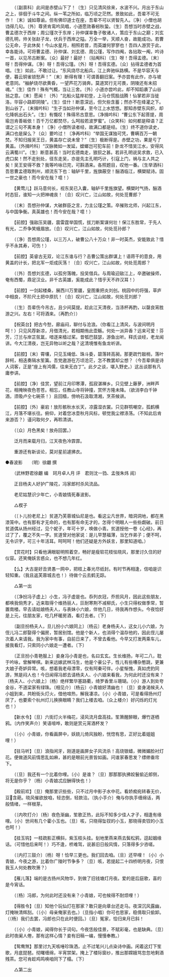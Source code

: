 <!-- { "loadSidebar": true } -->
　　（〔副禀科〕此间是赤壁山下了！〔生〕只见清风徐来，水波不兴。月出于东山之上，徘徊于斗牛之间。纵一苇之所如，临万顷之茫然。景致如此，吾辈不可无作！〔末〕诚如尊谕。但有佛印道士在座，吾辈不可以贤智先人。〔净〕小僧也胡诌得几句。〔外〕尊贤肯鸾吟凤唱，小道愿效春蚓秋蛩。〔生〕吾想当时赤壁之战，曹孟德次于西岸；周公瑾次于东岸；孙仲谋率鲁子敬诸人，策应于东山之巅；刘玄德孔明，帅关张赵子龙，伏兵于西岸之隘。万全一举，天顺人奋，故能成功。若曹公无命，于此休矣！今山水星月，相照若昔，而英雄何寥寥也！吾四人游赏于此，幸各能诗。可将曹孟德、孙仲谋、刘玄德、周公瑾，写作四阄，各拈取一阄，吟诗一首，以见吊古断案。〔众〕最好！最好！〔拈阄科〕〔生〕呀！吾得孟德。〔末〕呀！吾得仲谋。〔净〕呀！吾得公瑾。〔外〕呀！吾得玄德。〔众〕拈得孟德者为首唱。〔生〕如此，不敢过让。“东风烧尽北船兵，江上奔驰纵路横。不是华容天与便，暮云铜雀锁愁声！”〔末〕断得有理！可谓善翻旧案。予亦尝有此作，亦与坡老意同。“舳舻烧尽欲黄昏，一望芦花万骑奔。莫道冥行无可畏，阴陵还有未招魂。”〔生〕佳作！殊有气概，当让三舍。〔外〕小道亦尝吟此，却不知蹈袭了山谷翁之意。〔末〕愿闻！〔外〕“北船火猛岸初登，上马仓慌股战腾！仙掌若非当徙洛，华容小路即阴陵”。〔生〕佳什！断意深远，但欠些含蓄；然亦不在绛灌之下。到山谷了。〔末揖吟科〕“生子当如孙仲谋，至今江上水悠悠。那知赤壁东风帜，却化降帆出石头”。〔生〕有慨叹！殊得吊古意思。〔净揖吟科〕“曹公东下起菩提，周瑜岂肯善皈依！百千万亿都焚尽，么呵般若波罗蜜”。〔众笑科〕如何都是释语？正谓之三句不离本身！〔净〕小僧所读者经，故满口都是经。〔生〕终不道你读史，满口也是屎么？〔众〕要吟过！〔净再吟科〕“举国无谋独可凭，曹瞒百万一朝焚。不知归报吴王日，黄盖存亡说未曾？”〔生〕极断得是。赤壁之功，果是亏了黄盖。〔外揖吟科〕“汉脉微如一发延，螳螂岂可犯车前！卧龙不惜吴江水，安得风云满蜀川”。〔生〕断意甚高！当时玄德南走，狼狈之甚。若非孔明说吴求救，已入虎口矣！然不走别处，径东走吴，亦是先主孔明巧计，引寇上门，祸与主人共之矣！吴王安得不救？我等吟咏已完，可斟酒来。各照题目，叹他一番。〔生举酒科〕吾思曹孟德取荆州，顺流东下也：轴轳千里，旌旗蔽空！酾酒临江，横槊赋诗。固一世之豪也！而今安在哉？噫！） 

　　【黄莺儿】跃马意何长，视东吴已入囊，轴轳千里旌旗望。横槊时气扬，酾酒时态狂，谁知一火把神魂丧！〔合〕叹兴亡，江山如故，何处觅曹郎？ 

　　（〔末〕吾想孙仲谋，大破群臣之言，力主公瑾之策。卒摧败北师，兴起江东，与中国争衡。真英雄也！而今安在哉？噫！） 

　　【前腔】强敌压吴疆，震雷霆举国慌，拔刀断案谋何壮！保江东胜常，于先人有光，二乔争笑蛾眉放。〔合〕叹兴亡，江山如故，何处觅孙郎？ 

　　（〔净〕吾想周公瑾，以三万人，破曹公八十万众！非一时英杰，安能致此？惜乎不永其寿，可伤！） 

　　【前腔】英睿古无双，论江东谁与行？击曹公策出群谋上！语蒋干的意良，用黄盖的计长，把北军一炬成灰荡！〔合〕叹兴亡，江山如故，何处觅周郎？ 

　　（〔外〕吾想刘玄德，以孤穷落魄，投吴借兵。与周瑜迎敌江上，卒邀破操师，奄有西蜀，鼎足汉业。非千古英雄，奚能成此？惜乎天不祚汉耳！） 

　　【前腔】一剑起楼桑，展西川万里疆，皇图重把炎刘创。桃园中的将强，草庐中相良，不阶尺土把中原抗！〔合〕叹兴亡，江山如故，何处觅刘郎？ 

　　（〔生〕吾辈伤今吊古，且少间莫提。趁此江天清夜，当涤杯再酌，以罄良宵胜游之兴。左右！可将酒来。〔再酌介〕） 

　　【祝英台】把古今愁，廊庙闷，聊付与沧浪。（你看江上清风，与波间明月呵！）只见风荐新凉，月借清光，若相期侑此壶觞。何处一派异香？远来可爱！芬芳，汀兰与岸芷氛氲，喑逐来樯过桨。昔瓠巴鼓瑟，游鱼出听。释氏谈经，老龙闻讲。今大江清夜，岂无异物以听之哉？这清境惟有鱼龙听讲。 

　　【前腔】〔末〕霄壤，只见玉绳低、珠斗委，碧落转高昶。那更疏竹敲梢，落叶辞柯，相迭奏隔水笙簧。吾党遨游在万顷沧茫，怎不教罢却尘想？（今吾辈俱是诗人词客，正是“座上有鸿儒，往来无白丁”。此夕之谈，堪入野史。）这丛谈那有凡庸参讲。 

　　【前腔】〔净〕佳赏，望前江月印寒潭，孤寂湛禅乡。只见壁上藤萝，洲畔芦花，相掩映夜色苍苍。相忘，任教山寺将钟撞，赏怀方隆未降。（欲消李白千钟酒，须吸卢仝七碗茶！）且回樯，傍响石汲取清湘，烹茶候讲。 

　　【前腔】〔外〕豪宕！放形骸秋水长天，凉露湿衣裳。只见群鹗嘲空，孤鹤横江，月落不堪长往。俯仰，对着您冰壶秋月风标，顿觉我尘襟涤荡。（不知此后肯来游否？）谨问取何夕，再聆清讲。 

　　（〔众〕月色黑矣！放舟回罢。） 

　　泛月而来载月归，江天夜色冷霏霏。 

　　重游还有新谈论，莫对星前遽拂衣。


●春波影　　（明）徐翽 撰 

　　（武林野君徐翽 编　珂月卓人月 评　君则沈一驺、孟弢朱炜 阅） 

　　正目杨夫人好护广陵花，冯家郎村杀风流品。 

　　老尼姑慧识少年亡，小青娘情死春波影。 

　　△楔子 

　　（〔卜儿扮老尼上〕贫道乃芙蓉城仙尼是也。看这尘凡世界，暗洞洞地，都在黑漆笼中。也有那有才无命的，也有那有命无才的，怎得个明眼人一些些觑破。前日贫道偶从扬州经过，见个妮子，年可十岁，唤做小青。贫道授他一卷《心经》，再过了了，覆之不失一字。贫道曾对他家说：是儿早慧福薄，当乞作弟子；便不呵，无令识字，可三十年活耳。呵呵呵！他们还疑是方外妖言，那里知道咱。） 

　　【赏花时】只看他满眼聪明照着空，畅好是瘦软花枝怯晓风，那里讨久住的好仪容。还笑俺妖言惑众，也不想几年红。 

　　【么】大古是好丑贤愚一网中，把枝上春光尽纸封。有时节再相逢，信咱是识轻知重。（我且返芙蓉城去也！）待做个云去鹤无踪。 

　　△第一出 

　　（〔净扮冯子虚上〕小生，冯子虚是也。忝列衣冠，乔担风月，因此这些朋友，都唤我倘秀才。近来取得个维扬丽人，叵耐寒荆不减柳氏，小生只得权做季常，暂置南楼。早去请姑娘杨夫人，与表妹小六娘，伴他几日，待我再作想头。今夜恰好是上元，往朋友家，吃几杯暖房酒，看灯去者。〔下〕 

　　〔副旦扮杨夫人，旦儿扮小六娘同上〕〔杨云〕老身杨夫人，这女儿小六娘，为侄儿冯二郎娶得个偏房，暂居别馆。他是个新人，也消得个温存他的，因此侄儿屡次着人来请我。我为家中有事，自前日来了，不曾去看他。今早又打发两乘车儿，接我看灯，只索同小六娘走一遭者。〔下〕 

　　〔正旦扮小青艳服上〕妾身冯小青是也，名曰玄玄。生长维扬，年可二八，耽于吟咏，曾解琴棋。新来远嫁武林冯生，他是个豪公子，性儿有些嘈杂憨跳，更兼大娘子奇妒异常。咳，想着我老母漂零，仅有阿秦可伴。小星惭愧，真如虎豹同游，煞是闷人也！今日闻得冯郎去请杨夫人、小六娘来看我，为何此时还没有来？〔杨夫人、小六娘上〕〔杨〕绝样繁华塞路衢，绮罗香里斗珊瑚。〔小〕游人到处夸金谷，不道梁家有绿珠。〔相见介〕〔杨云〕小青娘好清幽也！〔旦〕妾身渴候夫人小姐到来，共盼街头灯火，借他喧热，解我凄凉。〔小〕小青娘，可是看得扬州灯厌了，也要索个杭州灯儿换换眼睛？我们上楼去咱。〔众上楼介〕好闪烁的灯光也！） 

　　【新水令】〔旦〕六街灯火半梅花，浸风流月盘高挂。笙箫醒醉眼，爆竹逐栖鸦。〔内作笑声介〕笑语喧哗，敢则是赏元宵酒杯发？ 

　　（〔小〕小青娘，你看画屏中，妖娆儿倚风独盼，恍惚有思，正好比着姐姐哩！） 

　　【驻马听】〔旦〕浪指闲牙，刚道是画屏女子风流杀！高烧银蜡，微微媚脸衬灯花。便做道风前情思乱如麻，甚的是眼前光景皆如画。问谁家春思发？缥缈垂帘下。 

　　（〔旦〕我还有一个比着你哩。〔小〕是谁？〔旦〕那那那执拂姣鬟偷近郎侧，将无是你乎？〔杨〕小青娘忒应酬得快也！） 

　　【殿前欢】〔旦〕俺那里识些些，只不过月中影子水中花。看娇痴宛转春无价，豆含葩。晓风催欲放咱，轻恣倒，轻款洽。〔执小手介〕俺与你执手缠绵话，两般情绪，一样根芽。 

　　（〔内吹打介〕〔杨〕夜色渐幽，笙歌正热，此际不知多少佳人才子，相逢有缘哩。〔小〕世间有几个霍小玉也。〔旦〕咳，只晓得坠钗的小玉，那晓得卖钗的小玉也呵！） 

　　【挂玉钩】一枝疏影正横斜，紫玉枝头挂。刬地里燕来燕去鬓松鸦，逗起姻缘话。（可惜他后来呵！）巧不逢，桥难驾，说甚旧日般风情，只落得多少咨嗟。 

　　（〔内打三鼓介〕〔杨〕呀！恰早三更也。我们回去咱。〔旦〕还早哩！〔小〕小青娘，今夜之游，比着你广陵时节争多？〔旦〕咳，若提起二十四桥明月夜，只恨我玉人何处教吹箫？） 

　　【雁儿落】端的是古扬州风物华，到做了旧钱塘灯月夜。爱的是后庭歌，喜的是今宵话。 

　　（〔杨〕冯郎，为何此时还没有来？小青娘，可也候得不耐烦哩！） 

　　【得胜令】〔旦〕知他个玩仙灯在那家？敢只是向章台还走马。夜深沉风露幽，灯掩映清辉刮。（〔小〕母亲俺家去也。）〔旦指小唱〕你可也思家，稳倩取只偷卸。（〔杨〕我们去罢，冯郎也只在此时便回。）〔旦〕冤家，恰归来月已斜！ 

　　（〔小〕小青娘，闻得你长于词句。今夜恁般佳景，不赋彩毫，也是缺典。〔旦〕此时夜阑人倦，那有这样心情？妾有旧稿一编，慢慢奉教。） 

　　【鸳鸯煞】那里讨九天咳唾珍珠洒，止不过笔兴儿点染诗中画。闲着这灯下笙歌，月底琵琶。彻曙缠绵，半宵禁架。掩上了楼际窗纱，推出那嫦娥骂忽忽地剩酒残茶。您可肯趁鸡鸣唤咱同下了榻。〔下〕 

　　△第二出 

